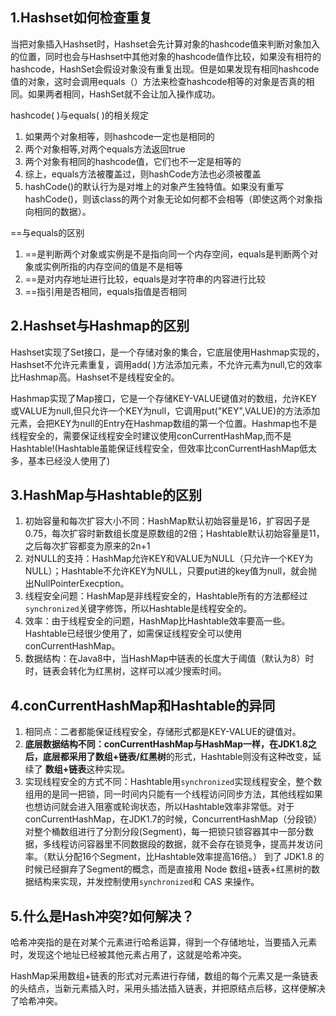 ##  1.Hashset如何检查重复

当把对象插入Hashset时，Hashset会先计算对象的hashcode值来判断对象加入的位置，同时也会与Hashset中其他对象的hashcode值作比较，如果没有相符的hashcode，HashSet会假设对象没有重复出现。但是如果发现有相同hashcode值的对象，这时会调用equals（）方法来检查hashcode相等的对象是否真的相同。如果两者相同，HashSet就不会让加入操作成功。

hashcode( )与equals( )的相关规定

1. 如果两个对象相等，则hashcode一定也是相同的
2. 两个对象相等,对两个equals方法返回true
3. 两个对象有相同的hashcode值，它们也不一定是相等的
4. 综上，equals方法被覆盖过，则hashCode方法也必须被覆盖
5. hashCode()的默认行为是对堆上的对象产生独特值。如果没有重写hashCode()，则该class的两个对象无论如何都不会相等（即使这两个对象指向相同的数据）。

==与equals的区别

1. ==是判断两个对象或实例是不是指向同一个内存空间，equals是判断两个对象或实例所指的内存空间的值是不是相等
2. ==是对内存地址进行比较，equals是对字符串的内容进行比较
3. ==指引用是否相同，equals指值是否相同

## 2.Hashset与Hashmap的区别
Hashset实现了Set接口，是一个存储对象的集合，它底层使用Hashmap实现的，Hashset不允许元素重复，调用add( )方法添加元素，不允许元素为null,它的效率比Hashmap高。Hashset不是线程安全的。

Hashmap实现了Map接口，它是一个存储KEY-VALUE键值对的数组，允许KEY或VALUE为null,但只允许一个KEY为null，它调用put("KEY",VALUE)的方法添加元素，会把KEY为null的Entry在Hashmap数组的第一个位置。Hashmap也不是线程安全的，需要保证线程安全时建议使用conCurrentHashMap,而不是Hashtable!(Hashtable虽能保证线程安全，但效率比conCurrentHashMap低太多，基本已经没人使用了)

## 3.HashMap与Hashtable的区别

1. 初始容量和每次扩容大小不同：HashMap默认初始容量是16，扩容因子是0.75，每次扩容时新数组长度是原数组的2倍；Hashtable默认初始容量是11，之后每次扩容都变为原来的2n+1
2. 对NULL的支持：HashMap允许KEY和VALUE为NULL（只允许一个KEY为NULL）；Hashtable不允许KEY为NULL，只要put进的key值为null，就会抛出NullPointerExecption。
3. 线程安全问题：HashMap是非线程安全的，Hashtable所有的方法都经过`synchronized`关键字修饰，所以Hashtable是线程安全的。
4. 效率：由于线程安全的问题，HashMap比Hashtable效率要高一些。Hashtable已经很少使用了，如需保证线程安全可以使用conCurrentHashMap。
5. 数据结构：在Java8中，当HashMap中链表的长度大于阈值（默认为8）时时，链表会转化为红黑树，这样可以减少搜索时间。

## 4.conCurrentHashMap和Hashtable的异同
1. 相同点：二者都能保证线程安全，存储形式都是KEY-VALUE的键值对。
2. **底层数据结构不同：**conCurrentHashMap与HashMap一样，在JDK1.8之后，底层都采用了**数组+链表/红黑树**的形式，Hashtable则没有这种改变，延续了 **数组+链表**这种实现。
3. 实现线程安全的方式不同：Hashtable用`synchronized`实现线程安全，整个数组用的是同一把锁，同一时间内只能有一个线程访问同步方法，其他线程如果也想访问就会进入阻塞或轮询状态，所以Hashtable效率非常低。对于conCurrentHashMap，在JDK1.7的时候，ConcurrentHashMap（分段锁） 对整个桶数组进行了分割分段(Segment)，每一把锁只锁容器其中一部分数据，多线程访问容器里不同数据段的数据，就不会存在锁竞争，提高并发访问率。（默认分配16个Segment，比Hashtable效率提高16倍。） 到了 JDK1.8 的时候已经摒弃了Segment的概念，而是直接用 Node 数组+链表+红黑树的数据结构来实现，并发控制使用` synchronized `和 CAS 来操作。

## 5.什么是Hash冲突?如何解决？
哈希冲突指的是在对某个元素进行哈希运算，得到一个存储地址，当要插入元素时，发现这个地址已经被其他元素占用了，这就是哈希冲突。

HashMap采用数组+链表的形式对元素进行存储，数组的每个元素又是一条链表的头结点，当新元素插入时，采用头插法插入链表，并把原结点后移，这样便解决了哈希冲突。
